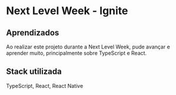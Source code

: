 
# Next Level Week - Ignite


## Aprendizados

Ao realizar este projeto durante a Next Level Week, pude avançar e aprender muito, principalmente sobre TypeScript e React.
## Stack utilizada

TypeScript, React, React Native


